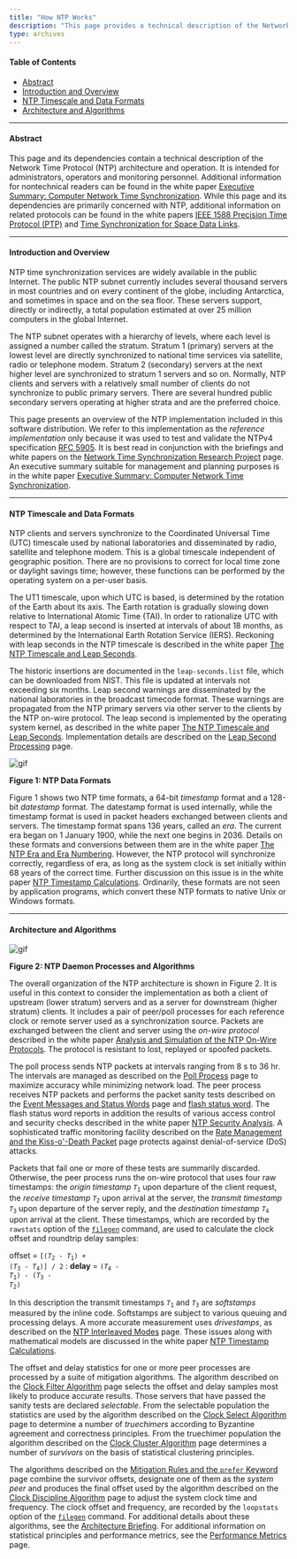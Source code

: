 ```yaml
---
title: "How NTP Works"
description: "This page provides a technical description of the Network Time Protocol (NTP) architecture and operation."
type: archives
---
```


#### Table of Contents

*   [Abstract](/documentation/4.2.8-series/warp/#abstract)
*   [Introduction and Overview](/documentation/4.2.8-series/warp/#introduction-and-overview)
*   [NTP Timescale and Data Formats](/documentation/4.2.8-series/warp/#ntp-timescale-and-data-formats)
*   [Architecture and Algorithms](/documentation/4.2.8-series/warp/#architecture-and-algorithms)

* * *

#### Abstract

This page and its dependencies contain a technical description of the Network Time Protocol (NTP) architecture and operation. It is intended for administrators, operators and monitoring personnel. Additional information for nontechnical readers can be found in the white paper [Executive Summary: Computer Network Time Synchronization](/reflib/exec/). While this page and its dependencies are primarily concerned with NTP, additional information on related protocols can be found in the white papers [IEEE 1588 Precision Time Protocol (PTP)](/reflib/ptp/) and [Time Synchronization for Space Data Links](/reflib/proximity/).

* * *

#### Introduction and Overview

NTP time synchronization services are widely available in the public Internet. The public NTP subnet currently includes several thousand servers in most countries and on every continent of the globe, including Antarctica, and sometimes in space and on the sea floor. These servers support, directly or indirectly, a total population estimated at over 25 million computers in the global Internet.

The NTP subnet operates with a hierarchy of levels, where each level is assigned a number called the stratum. Stratum 1 (primary) servers at the lowest level are directly synchronized to national time services via satellite, radio or telephone modem. Stratum 2 (secondary) servers at the next higher level are synchronized to stratum 1 servers and so on. Normally, NTP clients and servers with a relatively small number of clients do not synchronize to public primary servers. There are several hundred public secondary servers operating at higher strata and are the preferred choice.

This page presents an overview of the NTP implementation included in this software distribution. We refer to this implementation as the _reference implementation_ only because it was used to test and validate the NTPv4 specification [RFC 5905](/reflib/rfc/rfc5905.txt). It is best read in conjunction with the briefings and white papers on the [Network Time Synchronization Research Project](/reflib/ntp/) page. An executive summary suitable for management and planning purposes is in the white paper [Executive Summary: Computer Network Time Synchronization](/reflib/exec/).

* * *

#### NTP Timescale and Data Formats

NTP clients and servers synchronize to the Coordinated Universal Time (UTC) timescale used by national laboratories and disseminated by radio, satellite and telephone modem. This is a global timescale independent of geographic position. There are no provisions to correct for local time zone or daylight savings time; however, these functions can be performed by the operating system on a per-user basis.

The UT1 timescale, upon which UTC is based, is determined by the rotation of the Earth about its axis. The Earth rotation is gradually slowing down relative to International Atomic Time (TAI). In order to rationalize UTC with respect to TAI, a leap second is inserted at intervals of about 18 months, as determined by the International Earth Rotation Service (IERS). Reckoning with leap seconds in the NTP timescale is described in the white paper [The NTP Timescale and Leap Seconds](/reflib/leap/).

The historic insertions are documented in the <code>leap-seconds.list</code> file, which can be downloaded from NIST. This file is updated at intervals not exceeding six months. Leap second warnings are disseminated by the national laboratories in the broadcast timecode format. These warnings are propagated from the NTP primary servers via other server to the clients by the NTP on-wire protocol. The leap second is implemented by the operating system kernel, as described in the white paper [The NTP Timescale and Leap Seconds](/reflib/leap/). Implementation details are described on the [Leap Second Processing](/documentation/4.2.8-series/leap/) page.

![gif](/documentation/pic/time1.gif)

**Figure 1: NTP Data Formats**

Figure 1 shows two NTP time formats, a 64-bit _timestamp_ format and a 128-bit _datestamp_ format. The datestamp format is used internally, while the timestamp format is used in packet headers exchanged between clients and servers. The timestamp format spans 136 years, called an _era_. The current era began on 1 January 1900, while the next one begins in 2036. Details on these formats and conversions between them are in the white paper [The NTP Era and Era Numbering](/reflib/y2k/). However, the NTP protocol will synchronize correctly, regardless of era, as long as the system clock is set initially within 68 years of the correct time. Further discussion on this issue is in the white paper [NTP Timestamp Calculations](/reflib/time/). Ordinarily, these formats are not seen by application programs, which convert these NTP formats to native Unix or Windows formats.

* * *

#### Architecture and Algorithms

![gif](/documentation/pic/fig_3_1.gif)

**Figure 2: NTP Daemon Processes and Algorithms**

The overall organization of the NTP architecture is shown in Figure 2. It is useful in this context to consider the implementation as both a client of upstream (lower stratum) servers and as a server for downstream (higher stratum) clients. It includes a pair of peer/poll processes for each reference clock or remote server used as a synchronization source. Packets are exchanged between the client and server using the _on-wire protocol_ described in the white paper [Analysis and Simulation of the NTP On-Wire Protocols](/reflib/onwire/). The protocol is resistant to lost, replayed or spoofed packets.

The poll process sends NTP packets at intervals ranging from 8 s to 36 hr. The intervals are managed as described on the [Poll Process](/documentation/4.2.8-series/poll/) page to maximize accuracy while minimizing network load. The peer process receives NTP packets and performs the packet sanity tests described on the [Event Messages and Status Words](/documentation/4.2.8-series/decode/) page and [flash status word](/documentation/4.2.8-series/decode/#flash-status-word). The flash status word reports in addition the results of various access control and security checks described in the white paper [NTP Security Analysis](/reflib/security/). A sophisticated traffic monitoring facility described on the [Rate Management and the Kiss-o'-Death Packet](/documentation/4.2.8-series/rate/) page protects against denial-of-service (DoS) attacks.

Packets that fail one or more of these tests are summarily discarded. Otherwise, the peer process runs the on-wire protocol that uses four raw timestamps: the _origin timestamp_ <code>_T_<sub>1</sub></code> upon departure of the client request, the _receive timestamp_ <code>_T_<sub>2</sub></code> upon arrival at the server, the _transmit timestamp_ <code>_T_<sub>3</sub></code> upon departure of the server reply, and the _destination timestamp_ <code>_T_<sub>4</sub></code> upon arrival at the client. These timestamps, which are recorded by the <code>rawstats</code> option of the [<code>filegen</code>](/documentation/4.2.8-series/monopt/#monitoring-commands-and-options) command, are used to calculate the clock offset and roundtrip delay samples:

offset = <code>[(_T_<sub>2</sub> - _T_<sub>1</sub>) + (_T_<sub>3</sub> - _T_<sub>4</sub>)] / 2</code>
: **delay** = <code>(_T_<sub>4</sub> - _T_<sub>1</sub>) - (_T_<sub>3</sub> - _T_<sub>2</sub>)</code>

In this description the transmit timestamps <code>_T_<sub>1</sub></code> and <code>_T_<sub>3</sub></code> are _softstamps_ measured by the inline code. Softstamps are subject to various queuing and processing delays. A more accurate measurement uses _drivestamps_, as described on the [NTP Interleaved Modes](/documentation/4.2.8-series/xleave/) page. These issues along with mathematical models are discussed in the white paper [NTP Timestamp Calculations](/reflib/time/).

The offset and delay statistics for one or more peer processes are processed by a suite of mitigation algorithms. The algorithm described on the [Clock Filter Algorithm](/documentation/4.2.8-series/filter/) page selects the offset and delay samples most likely to produce accurate results. Those servers that have passed the sanity tests are declared _selectable_. From the selectable population the statistics are used by the algorithm described on the [Clock Select Algorithm](/documentation/4.2.8-series/select/) page to determine a number of _truechimers_ according to Byzantine agreement and correctness principles. From the truechimer population the algorithm described on the [Clock Cluster Algorithm](/documentation/4.2.8-series/cluster/) page determines a number of _survivors_ on the basis of statistical clustering principles.

The algorithms described on the [Mitigation Rules and the <code>prefer</code> Keyword](/documentation/4.2.8-series/prefer/) page combine the survivor offsets, designate one of them as the _system peer_ and produces the final offset used by the algorithm described on the [Clock Discipline Algorithm](/documentation/4.2.8-series/discipline/) page to adjust the system clock time and frequency. The clock offset and frequency, are recorded by the <code>loopstats</code> option of the [<code>filegen</code>](/documentation/4.2.8-series/monopt/#monitoring-commands-and-options) command. For additional details about these algorithms, see the [Architecture Briefing](/reflib/brief/arch/arch.pdf). For additional information on statistical principles and performance metrics, see the [Performance Metrics](/documentation/4.2.8-series/stats/) page.
